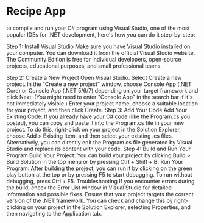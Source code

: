 # Recipe App
to compile and run your C# program using Visual Studio, one of the most popular IDEs for .NET development, here's how you can do it step-by-step:

Step 1: Install Visual Studio
Make sure you have Visual Studio installed on your computer. You can download it from the official Visual Studio website. The Community Edition is free for individual developers, open-source projects, educational purposes, and small professional teams.

Step 2: Create a New Project
Open Visual Studio.
Select Create a new project.
In the "Create a new project" window, choose Console App (.NET Core) or Console App (.NET 5/6/7) depending on your target framework and click Next. (You might need to enter "Console App" in the search bar if it's not immediately visible.)
Enter your project name, choose a suitable location for your project, and then click Create.
Step 3: Add Your Code
Add Your Existing Code: If you already have your C# code (like the Program.cs you posted), you can copy and paste it into the Program.cs file in your new project. To do this, right-click on your project in the Solution Explorer, choose Add > Existing Item, and then select your existing .cs files.
Alternatively, you can directly edit the Program.cs file generated by Visual Studio and replace its content with your code.
Step 4: Build and Run Your Program
Build Your Project: You can build your project by clicking Build > Build Solution in the top menu or by pressing Ctrl + Shift + B.
Run Your Program: After building the project, you can run it by clicking on the green play button at the top or by pressing F5 to start debugging. To run without debugging, press Ctrl + F5.
Troubleshooting
If you encounter errors during the build, check the Error List window in Visual Studio for detailed information and possible fixes.
Ensure that your project targets the correct version of the .NET framework. You can check and change this by right-clicking on your project in the Solution Explorer, selecting Properties, and then navigating to the Application tab.